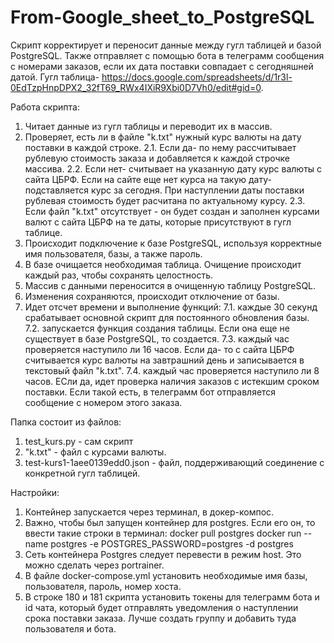 # From-Google_sheet_to_PostgreSQL

Скрипт корректирует и переносит данные между гугл таблицей и базой PostgreSQL.
Также отправляет с помощью бота в телеграмм сообщения с номерами заказов, если их дата поставки совпадает с сегодняшней датой.
Гугл таблица- https://docs.google.com/spreadsheets/d/1r3l-0EdTzpHnpDPX2_32fT69_RWx4IXiR9Xbi0D7Vh0/edit#gid=0.

Работа скрипта:
1. Читает данные из гугл таблицы и переводит их в массив.
2. Проверяет, есть ли в файле "k.txt" нужный курс валюты на дату поставки в каждой строке. 
  2.1. Если да- по нему рассчитывает рублевую стоимость заказа и добавляется к каждой строчке массива.
  2.2. Если нет- считывает на указанную дату курс валюты с сайта ЦБРФ. Если на сайте еще нет курса на такую дату- подставляется курс за сегодня. 
  При наступлении даты поставки рублевая стоимость будет расчитана по актуальному курсу.
  2.3. Если файл "k.txt" отсутствует - он будет создан и заполнен курсами валют с сайта ЦБРФ на те даты, которые присутствуют в гугл таблице.
3. Происходит подключение к базе PostgreSQL, используя корректные имя пользователя, базы, а также пароль.
4. В базе очищается необходимая таблица. Очищение происходит каждый раз, чтобы сохранять целостность.
5. Массив с данными переносится в очищенную таблицу PostgreSQL.
6. Изменения сохраняются, происходит отключение от базы.
7. Идет отсчет времени и выполнение функций:
  7.1. каждые 30 секунд срабатывает основной скрипт для постоянного обновления базы.
  7.2. запускается функция создания таблицы. Если она еще не существует в базе PostgreSQL, то создается.
  7.3. каждый час проверяется наступило ли 16 часов. Если да- то с сайта ЦБРФ считывается курс валюты на завтрашний день и записывается в текстовый файл "k.txt".
  7.4. каждый час проверяется наступило ли 8 часов. ЕСли да, идет проверка наличия заказов с истекшим сроком поставки. Если такой есть, в телеграмм бот отправляется сообщение с номером этого заказа.

Папка состоит из файлов:
1. test_kurs.py - сам скрипт
2. "k.txt" - файл с курсами валюты.
3. test-kurs1-1aee0139edd0.json - файл, поддерживающий соединение с конкретной гугл таблицей.

Настройки:
1. Контейнер запускается через терминал, в докер-компос.
2. Важно, чтобы был запущен контейнер для postgres. Если его он, то ввести такие строки в терминал:
  docker pull postgres
  docker run --name postgres -e POSTGRES_PASSWORD=postgres -d postgres
3. Сеть контейнера Postgres следует перевести в режим host. Это можно сделать через portrainer.
4. В файле docker-compose.yml установить необходимые имя базы, пользователя, пароль, номер хоста.
5. В строке 180 и 181 скрипта установить токены для телеграмм бота и id чата, который будет отправлять уведомления о наступлении срока поставки заказа. Лучше создать группу и добавить туда пользователя и бота.

